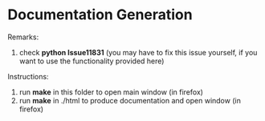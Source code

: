 # Documentation Generation

Remarks: 
1. check **python Issue11831** (you may have to fix this issue yourself, if you want to use the functionality provided here)

Instructions: 
1. run **make** in this folder to open main window (in firefox)
2. run **make** in ./html to produce documentation and open window (in firefox)
